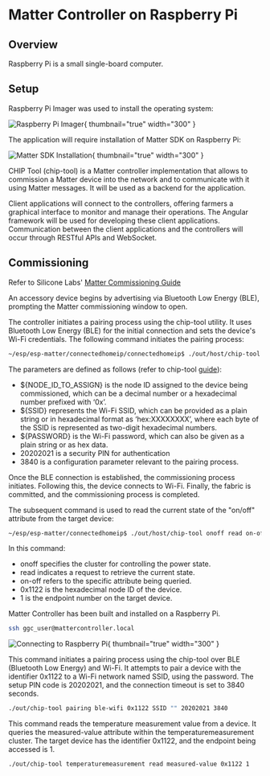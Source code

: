 # Matter Controller on Raspberry Pi

## Overview

Raspberry Pi is a small single-board computer.

## Setup

Raspberry Pi Imager was used to install the operating system:

![Raspberry Pi Imager](image27.png){ thumbnail="true" width="300" }

The application will require installation of Matter SDK on Raspberry Pi:

![Matter SDK Installation](image30.png){ thumbnail="true" width="300" }

CHIP Tool (chip-tool) is a Matter controller implementation that allows to commission a Matter device into the network
and to communicate with it using Matter messages. It will be used as a backend for the application.

Client applications will connect to the controllers, offering farmers a graphical interface to monitor and manage their
operations. The Angular framework will be used for developing these client applications. Communication between the
client applications and the controllers will occur through RESTful APIs and WebSocket.

## Commissioning

Refer to Silicone
Labs' [Matter Commissioning Guide](https://docs.silabs.com/matter/2.2.1/matter-overview-guides/matter-commissioning)

An accessory device begins by advertising via Bluetooth Low Energy (BLE), prompting the Matter commissioning window to
open.

The controller initiates a pairing process using the chip-tool utility. It uses Bluetooth Low Energy (BLE) for the
initial connection and sets the device's Wi-Fi credentials. The following command initiates the pairing process:

```Bash
~/esp/esp-matter/connectedhomeip/connectedhomeip$ ./out/host/chip-tool pairing ble-wifi ${NODE_ID_TO_ASSIGN} ${SSID} ${PASSWORD} 20202021 3840
```

The parameters are defined as follows (refer to
chip-tool [guide](https://github.com/project-chip/connectedhomeip/blob/master/examples/chip-tool/README.md#commission-a-device-over-ble)):

- ${NODE_ID_TO_ASSIGN} is the node ID assigned to the device being commissioned, which can be a decimal number or a
  hexadecimal number prefixed with ‘0x’.
- ${SSID} represents the Wi-Fi SSID, which can be provided as a plain string or in hexadecimal format as ‘hex:XXXXXXXX’,
  where each byte of the SSID is represented as two-digit hexadecimal numbers.
- ${PASSWORD} is the Wi-Fi password, which can also be given as a plain string or as hex data.
- 20202021 is a security PIN for authentication
- 3840 is a configuration parameter relevant to the pairing process.

Once the BLE connection is established, the commissioning process initiates. Following this, the device connects to
Wi-Fi. Finally, the fabric is committed, and the commissioning process is completed.

The subsequent command is used to read the current state of the "on/off" attribute from the target device:

```Bash
~/esp/esp-matter/connectedhomeip$ ./out/host/chip-tool onoff read on-off 0x1122 1
```

In this command:

- onoff specifies the cluster for controlling the power state.
- read indicates a request to retrieve the current state.
- on-off refers to the specific attribute being queried.
- 0x1122 is the hexadecimal node ID of the device.
- 1 is the endpoint number on the target device.

Matter Controller has been built and installed on a Raspberry Pi.

```Bash
ssh ggc_user@mattercontroller.local
```

![Connecting to Raspberry Pi](image15.png){ thumbnail="true" width="300" }

This command initiates a pairing process using the chip-tool over BLE (Bluetooth Low Energy) and Wi-Fi. It attempts to
pair a device with the identifier 0x1122 to a Wi-Fi network named SSID, using the password. The setup PIN code is
20202021, and the connection timeout is set to 3840 seconds.

```Bash
./out/chip-tool pairing ble-wifi 0x1122 SSID "" 20202021 3840
```

This command reads the temperature measurement value from a device. It queries the measured-value attribute within the
temperaturemeasurement cluster. The target device has the identifier 0x1122, and the endpoint being accessed is 1.

```Bash
./out/chip-tool temperaturemeasurement read measured-value 0x1122 1
```